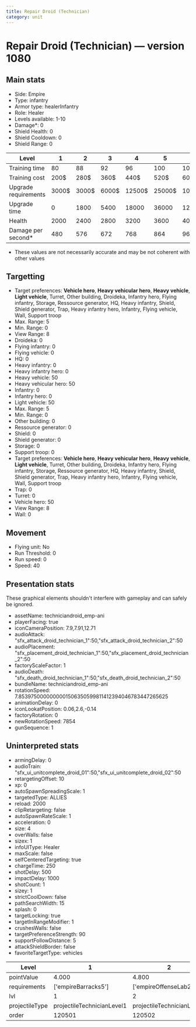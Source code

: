 ```yaml
---
title: Repair Droid (Technician)
category: unit
---
```


# Repair Droid (Technician) — version 1080

## Main stats

  * Side: Empire
  * Type: infantry
  * Armor type: healerInfantry
  * Role: Healer
  * Levels available: 1-10
  * Damage*: 0
  * Shield Health: 0
  * Shield Cooldown: 0
  * Shield Range: 0

|Level               |1    |2    |3    |4     |5     |6      |7      |8      |9       |10      |
|--------------------|-----|-----|-----|------|------|-------|-------|-------|--------|--------|
|Training time       |80   |88   |92   |96    |100   |104    |108    |112    |116     |120     |
|Training cost       |200$ |280$ |360$ |440$  |520$  |600$   |680$   |800$   |840$    |920$    |
|Upgrade requirements|3000$|3000$|6000$|12500$|25000$|100000$|160000$|320000$|1000000$|1750000$|
|Upgrade time        |0    |1800 |5400 |18000 |36000 |129600 |216000 |345600 |518400  |777600  |
|Health              |2000 |2400 |2800 |3200  |3600  |4000   |4400   |4800   |5200    |6000    |
|Damage per second*  |480  |576  |672  |768   |864   |960    |1056   |1152   |1248    |1440    |

* These values are not necessarily accurate and may be not coherent with other values

## Targetting

  * Target preferences: **Vehicle hero**, **Heavy vehicular hero**, **Heavy vehicle**, **Light vehicle**, Turret, Other building, Droideka, Infantry hero, Flying infantry, Storage, Ressource generator, HQ, Heavy infantry, Shield, Shield generator, Trap, Heavy infantry hero, Infantry, Flying vehicle, Wall, Support troop
  * Max. Range: 5
  * Min. Range: 0
  * View Range: 8
  * Droideka: 0
  * Flying infantry: 0
  * Flying vehicle: 0
  * HQ: 0
  * Heavy infantry: 0
  * Heavy infantry hero: 0
  * Heavy vehicle: 50
  * Heavy vehicular hero: 50
  * Infantry: 0
  * Infantry hero: 0
  * Light vehicle: 50
  * Max. Range: 5
  * Min. Range: 0
  * Other building: 0
  * Ressource generator: 0
  * Shield: 0
  * Shield generator: 0
  * Storage: 0
  * Support troop: 0
  * Target preferences: **Vehicle hero**, **Heavy vehicular hero**, **Heavy vehicle**, **Light vehicle**, Turret, Other building, Droideka, Infantry hero, Flying infantry, Storage, Ressource generator, HQ, Heavy infantry, Shield, Shield generator, Trap, Heavy infantry hero, Infantry, Flying vehicle, Wall, Support troop
  * Trap: 0
  * Turret: 0
  * Vehicle hero: 50
  * View Range: 8
  * Wall: 0

## Movement

  * Flying unit: No
  * Run Threshold: 0
  * Run speed: 0
  * Speed: 40

## Presentation stats

These graphical elements shouldn't interfere with gameplay and can safely be ignored.

  * assetName: techniciandroid_emp-ani
  * playerFacing: true
  * iconCameraPosition: 7.9,7.91,12.71
  * audioAttack: "sfx_attack_droid_technician_1":50,"sfx_attack_droid_technician_2":50
  * audioPlacement: "sfx_placement_droid_technician_1":50,"sfx_placement_droid_technician_2":50
  * factoryScaleFactor: 1
  * audioDeath: "sfx_death_droid_technician_1":50,"sfx_death_droid_technician_2":50
  * bundleName: techniciandroid_emp-ani
  * rotationSpeed: 7.8539750000000001506350599811412394046783447265625
  * animationDelay: 0
  * iconLookatPosition: 0.06,2.6,-0.14
  * factoryRotation: 0
  * newRotationSpeed: 7854
  * gunSequence: 1

## Uninterpreted stats

  * armingDelay: 0
  * audioTrain: "sfx_ui_unitcomplete_droid_01":50,"sfx_ui_unitcomplete_droid_02":50
  * retargetingOffset: 10
  * xp: 0
  * autoSpawnSpreadingScale: 1
  * targetedType: ALLIES
  * reload: 2000
  * clipRetargeting: false
  * autoSpawnRateScale: 1
  * acceleration: 0
  * size: 4
  * overWalls: false
  * sizex: 1
  * infoUIType: Healer
  * maxScale: false
  * selfCenteredTargeting: true
  * chargeTime: 250
  * shotDelay: 500
  * impactDelay: 1000
  * shotCount: 1
  * sizey: 1
  * strictCoolDown: false
  * pathSearchWidth: 15
  * splash: 0
  * targetLocking: true
  * targetInRangeModifier: 1
  * crushesWalls: false
  * targetPreferenceStrength: 90
  * supportFollowDistance: 5
  * attackShieldBorder: false
  * favoriteTargetType: vehicles

|Level         |1                         |2                         |3                         |4                         |5                         |6                         |7                         |8                         |9                         |10                         |
|--------------|--------------------------|--------------------------|--------------------------|--------------------------|--------------------------|--------------------------|--------------------------|--------------------------|--------------------------|---------------------------|
|pointValue    |4.000                     |4.800                     |5.600                     |6.400                     |7.200                     |8.000                     |8.800                     |9.600                     |10.400                    |12.000                     |
|requirements  |['empireBarracks5']       |['empireOffenseLab2']     |['empireOffenseLab3']     |['empireOffenseLab4']     |['empireOffenseLab5']     |['empireOffenseLab6']     |['empireOffenseLab7']     |['empireOffenseLab8']     |['empireOffenseLab9']     |['empireOffenseLab10']     |
|lvl           |1                         |2                         |3                         |4                         |5                         |6                         |7                         |8                         |9                         |10                         |
|projectileType|projectileTechnicianLevel1|projectileTechnicianLevel2|projectileTechnicianLevel3|projectileTechnicianLevel4|projectileTechnicianLevel5|projectileTechnicianLevel6|projectileTechnicianLevel7|projectileTechnicianLevel8|projectileTechnicianLevel9|projectileTechnicianLevel10|
|order         |120501                    |120502                    |120503                    |120504                    |120505                    |120506                    |120507                    |120508                    |120509                    |120510                     |

